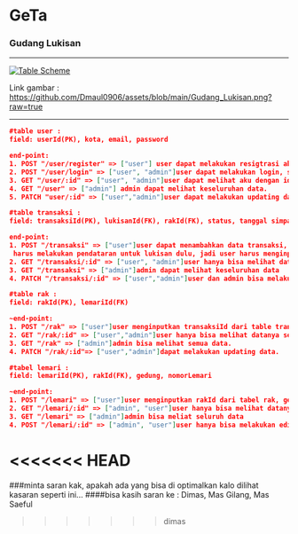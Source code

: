 # GeTa

### Gudang Lukisan

---

[![Table Scheme](https://github.com/Dmaul0906/assets/blob/main/Gudang_Lukisan.png?raw=true "Table Scheme")](https://github.com/Dmaul0906/assets/blob/main/Gudang_Lukisan.png?raw=true "Table Scheme")

Link gambar : https://github.com/Dmaul0906/assets/blob/main/Gudang_Lukisan.png?raw=true

---

```json
#table user :
field: userId(PK), kota, email, password

end-point:
1. POST "/user/register" => ["user"] user dapat melakukan resigtrasi akun, dengan  nama, kota, email, password
2. POST "/user/login" => ["user", "admin"]user dapat melakukan login, setelah selesai membuat akun. dengan memasukan email, dan password
3. GET "/user/:id" => ["user", "admin"]user dapat melihat aku dengan id miliknya sendiri.
4. GET "/user" => ["admin"] admin dapat melihat keseluruhan data.
5. PATCH "user/:id" => ["user","admin"]user dapat melakukan updating data miliknya sendiri. sedangkan admin bisa pada semua data.
```

```json
#table transaksi :
field: transaksiId(PK), lukisanId(FK), rakId(FK), status, tanggal simpan, tanggal ambil.

end-point:
1. POST "/transaksi" => ["user"]user dapat menambahkan data transaksi, dengan catatan
 harus melakukan pendataran untuk lukisan dulu, jadi user harus menginputkan data lukisan untuk melanjutakn transaksi. data yang dibutuhkan adalah namaLukisan,author,tahunBuat,deskripsi.
2. GET "/transaksi/:id" => ["user", "admin"]user hanya bisa melihat datanya sendiri
3. GET "/transaksi" => ["admin"]admin dapat melihat keseluruhan data
4. PATCH "/transaksi/:id" => ["user","admin"]user dan admin bisa melakukan upadting, tapi user hanya bisa update ke datanya sendiri.
```

```json
#table rak :
field: rakId(PK), lemariId(FK)

~end-point:
1. POST "/rak" => ["user"]user menginputkan transaksiId dari table transaksi.
2. GET "/rak/:id" => ["user","admin"]user hanya bisa melihat datanya sendiri
3. GET "/rak" => ["admin"]admin bisa melihat semua data.
4. PATCH "/rak/:id"=> ["user","admin"]dapat melakukan updating data.
```

```json
#tabel lemari :
field: lemariId(PK), rakId(FK), gedung, nomorLemari

~end-point:
1. POST "/lemari" => ["user"]user menginputkan rakId dari tabel rak, gedung, dan nomorLemari
2. GET "/lemari/:id" => ["admin", "user"]user hanya bisa melihat datanya sendiri.
3. GET "/lemari" => ["admin"]admin bisa meliat seluruh data
4. POST "/lemari/:id" => ["admin", "user"]user hanya bisa melakukan editing pada datanya sendiri.
```

# <<<<<<< HEAD

###minta saran kak, apakah ada yang bisa di optimalkan kalo dilihat kasaran seperti ini...
####bisa kasih saran ke : Dimas, Mas Gilang, Mas Saeful

> > > > > > > dimas
